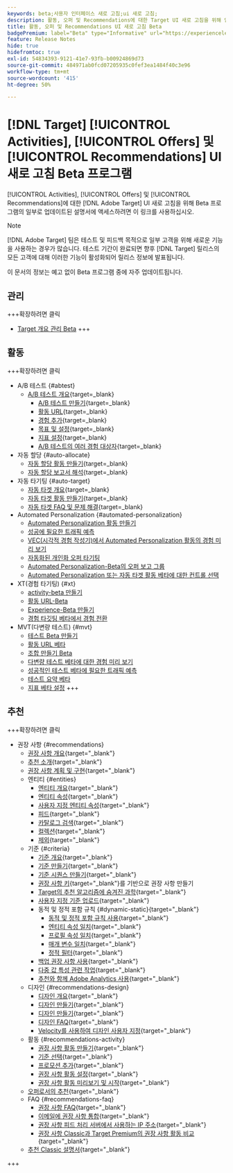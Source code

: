 ```yaml
---
keywords: beta;사용자 인터페이스 새로 고침;ui 새로 고침;
description: 활동, 오퍼 및 Recommendations에 대한 Target UI 새로 고침을 위해 업데이트된 문서에 액세스합니다
title: 활동, 오퍼 및 Recommendations UI 새로 고침 Beta
badgePremium: label="Beta" type="Informative" url="https://experienceleague.adobe.com/docs/target/using/introduction/intro.html?lang=en#beta newtab=true" tooltip=" [!DNL Target] Beta 프로그램에 대해 알아봅니다."
feature: Release Notes
hide: true
hidefromtoc: true
exl-id: 54834393-9121-41e7-93fb-b00924869d73
source-git-commit: 484971ab0fcd07205935c0fef3ea1484f40c3e96
workflow-type: tm+mt
source-wordcount: '415'
ht-degree: 50%

---
```


# [!DNL Target] [!UICONTROL Activities], [!UICONTROL Offers] 및 [!UICONTROL Recommendations] UI 새로 고침 Beta 프로그램

[!UICONTROL Activities], [!UICONTROL Offers] 및 [!UICONTROL Recommendations]에 대한 [!DNL Adobe Target] UI 새로 고침을 위해 Beta 프로그램의 일부로 업데이트된 설명서에 액세스하려면 이 링크를 사용하십시오.

>[!NOTE]
>
>[!DNL Adobe Target] 팀은 테스트 및 피드백 목적으로 일부 고객을 위해 새로운 기능을 사용하는 경우가 많습니다. 테스트 기간이 완료되면 향후 [!DNL Target] 릴리스의 모든 고객에 대해 이러한 기능이 활성화되어 릴리스 정보에 발표됩니다.
>
>이 문서의 정보는 예고 없이 Beta 프로그램 중에 자주 업데이트됩니다.

## 관리

+++확장하려면 클릭

* [Target 개요 관리 Beta](administrating-target/administrating-target-beta.md)
+++

## 활동

+++확장하려면 클릭

* A/B 테스트 {#abtest}
   * [A/B 테스트 개요](c-activities/t-test-ab/test-ab-beta.md){target=_blank}
      * [A/B 테스트 만들기](c-activities/t-test-ab/t-test-create-ab/test-create-ab-beta.md){target=_blank}
      * [활동 URL](c-activities/t-test-ab/t-test-create-ab/ab-activity-url-beta.md){target=_blank}
      * [경험 추가](c-activities/t-test-ab/t-test-create-ab/ab-add-experience-beta.md){target=_blank}
      * [목표 및 설정](c-activities/t-test-ab/t-test-create-ab/ab-goals-and-settings-beta.md){target=_blank}
      * [지표 설정](c-activities/t-test-ab/t-test-create-ab/ab-set-metrics-beta.md){target=_blank}
      * [A/B 테스트의 여러 경험 대상자](c-activities/t-test-ab/t-test-create-ab/target-experience-to-multiple-audiences-beta.md){target=_blank}
* 자동 할당 {#auto-allocate}
   * [자동 할당 활동 만들기](/help/main/c-activities/automated-traffic-allocation/create-auto-allocate-activity-beta.md){target=_blank}
   * [자동 할당 보고서 해석](c-activities/automated-traffic-allocation/determine-winner-beta.md){target=_blank}
* 자동 타기팅 {#auto-target}
   * [자동 타겟 개요](/help/main/c-activities/auto-target/auto-target-to-optimize-beta.md){target=_blank}
   * [자동 타겟 활동 만들기](/help/main/c-activities/auto-target/create-auto-target-beta.md){target=_blank}
   * [자동 타겟 FAQ 및 문제 해결](/help/main/c-activities/auto-target/auto-target-troubleshooting-faqs.md){target=_blank}
* Automated Personalization {#automated-personalization}
   * [Automated Personalization 활동 만들기](/help/main/c-activities/t-automated-personalization/create-ap-activity-beta.md)
   * [성공에 필요한 트래픽 예측](https://experienceleague.adobe.com/en/docs/target/using/activities/automated-personalization/ap-traffic-estimator-beta)
   * [VEC(시각적 경험 작성기)에서 Automated Personalization 활동의 경험 미리 보기](https://experienceleague.adobe.com/en/docs/target/using/activities/automated-personalization/ap-preview-experiences-beta)
   * [자동화된 개인화 오퍼 타기팅](https://experienceleague.adobe.com/en/docs/target/using/activities/automated-personalization/ap-target-offers)
   * [Automated Personalization-Beta의 오퍼 보고 그룹](/help/main/c-activities/t-automated-personalization/offer-reporting-groups-in-automated-personalization-beta.md)
   * [Automated Personalization 또는 자동 타겟 활동 베타에 대한 컨트롤 선택](c-activities/t-automated-personalization/experience-as-control-beta.md)
* XT(경험 타기팅) {#xt}
   * [activity-beta 만들기](c-activities/t-experience-target/t-xt-create/xt-create-beta.md)
   * [활동 URL-Beta](c-activities/t-experience-target/t-xt-create/xt-activity-url-beta.md)
   * [Experience-Beta 만들기](c-activities/t-experience-target/t-xt-create/xt-add-experience-beta.md)
   * [경험 타깃팅 베타에서 경험 전환](c-activities/t-experience-target/t-xt-create/xt-switching-experiences-beta.md)
* MVT(다변량 테스트) {#mvt}
   * [테스트 Beta 만들기](c-activities/c-multivariate-testing/t-create-multivariate-test/create-multivariate-test-beta.md)
   * [활동 URL 베타](c-activities/c-multivariate-testing/t-create-multivariate-test/url-beta.md)
   * [조합 만들기 Beta](c-activities/c-multivariate-testing/t-create-multivariate-test/add-offers-beta.md)
   * [다변량 테스트 베타에 대한 경험 미리 보기](c-activities/c-multivariate-testing/t-create-multivariate-test/preview-experiences-beta.md)
   * [성공적인 테스트 베타에 필요한 트래픽 예측](c-activities/c-multivariate-testing/t-create-multivariate-test/traffic-estimator-beta.md)
   * [테스트 요약 베타](c-activities/c-multivariate-testing/t-create-multivariate-test/test-summary-beta.md)
   * [지표 베타 설정](c-activities/c-multivariate-testing/t-create-multivariate-test/mvt-set-metrics-beta.md)
+++

<!-- 
* Automated Personalization {#automated-personalization}
   * [Create an Automated Personalization activity](c-activities/t-automated-personalization/create-ap-activity-beta.md){target=_blank}
   * [Estimate the traffic required for success](c-activities/t-automated-personalization/ap-traffic-estimator-beta.md){target=_blank}
   * [Preview experiences for an Automated Personalization test](c-activities/t-automated-personalization/ap-preview-experiences-beta.md){target=_blank}
   * [Target Automated Personalization offers](c-activities/t-automated-personalization/ap-target-offers.md){target=_blank}
   * [Manage exclusions](c-activities/t-automated-personalization/managing-exclusions-beta.md){target=_blank}
   * [Offer reporting groups in Automated Personalization](/help/main/c-activities/t-automated-personalization/offer-reporting-groups-in-automated-personalization.md){target=_blank}
   * [Select the control for your Automated Personalization or Auto-Target activity](c-activities/t-automated-personalization/experience-as-control.md){target=_blank}
   * [Automated Personalization FAQ](c-activities/t-automated-personalization/automated-personalization-faq.md){target=_blank}
   * [Troubleshoot Automated Personalization](c-activities/t-automated-personalization/ap-trouble.md){target=_blank}
* Experience Targeting {#experience-targeting}
   * [Experience Targeting overview](c-activities/t-experience-target/experience-target.md){target=_blank}
   * Create an Experience Targeting activity {#create-targeting}
      * [Create an activity](c-activities/t-experience-target/t-xt-create/xt-create.md){target=_blank}
      * [Activity URL](c-activities/t-experience-target/t-xt-create/xt-activity-url.md){target=_blank}
      * [Create an experience](c-activities/t-experience-target/t-xt-create/xt-add-experience.md){target=_blank}
      * [Switching experiences in Experience Targeting](c-activities/t-experience-target/t-xt-create/xt-switching-experiences.md){target=_blank}
      * [Goals and settings](c-activities/t-experience-target/t-xt-create/xt-goals-and-settings.md){target=_blank}
      * [Set metrics](c-activities/t-experience-target/t-xt-create/xt-set-metrics.md){target=_blank}
* Multivariate Test {#multivariate-test}
   * [Multivariate Test overview](c-activities/c-multivariate-testing/multivariate-testing.md){target=_blank}
   * [Multivariate Test best practices](c-activities/c-multivariate-testing/best-practices.md){target=_blank}
   * [Plan a Multivariate Test](c-activities/c-multivariate-testing/plan-mvt.md){target=_blank}
   * Create a Multivariate Test {#create-mvt}
      * [Create a test](c-activities/c-multivariate-testing/t-create-multivariate-test/create-multivariate-test.md){target=_blank}
      * [Activity URL](c-activities/c-multivariate-testing/t-create-multivariate-test/url.md){target=_blank}
      * [Create combinations](c-activities/c-multivariate-testing/t-create-multivariate-test/add-offers.md){target=_blank}
      * [Preview experiences for a Multivariate Test](c-activities/c-multivariate-testing/t-create-multivariate-test/preview-experiences.md){target=_blank}
      * [Estimate the traffic required for a successful test](c-activities/c-multivariate-testing/t-create-multivariate-test/traffic-estimator.md){target=_blank}
      * [Test summary](c-activities/c-multivariate-testing/t-create-multivariate-test/test-summary.md){target=_blank}
      * [Goals and settings](c-activities/c-multivariate-testing/t-create-multivariate-test/goals-and-settings.md){target=_blank}
      * [Set metrics](c-activities/c-multivariate-testing/t-create-multivariate-test/mvt-set-metrics.md){target=_blank}
      * [Troubleshoot Multivariate Tests](c-activities/c-multivariate-testing/t-create-multivariate-test/troubleshooting.md){target=_blank}
* [Recommendations activity](c-activities/recommendations-activity.md){target=_blank}
* [Edit an activity or save as draft](c-activities/edit-activity.md){target=_blank}
* [Priority](c-activities/priority.md){target=_blank}
* [Activity settings](c-activities/activity-settings.md){target=_blank}
* Success metrics {#success-metrics}
   * [Success metrics](c-activities/r-success-metrics/success-metrics.md){target=_blank}
   * [Click tracking](c-activities/r-success-metrics/click-tracking.md){target=_blank}
   * [Capture score](c-activities/r-success-metrics/capture-score.md){target=_blank}
* [Activity change log](c-activities/change-log.md){target=_blank}
* Troubleshoot activities {#troubleshoot-activities}
   * [Troubleshoot activities overview](c-activities/c-troubleshooting-activities/troubleshooting-activities.md){target=_blank}
   * [Troubleshoot content delivery](c-activities/c-troubleshooting-activities/content-trouble.md){target=_blank}
* Activity QA {#activity-qa}
   * [Activity QA overview](c-activities/c-activity-qa/activity-qa.md){target=_blank}
   * [Activity QA bookmarklet](c-activities/c-activity-qa/activity-qa-bookmark.md){target=_blank}
   * [Use Activity QA with server-side delivery](c-activities/c-activity-qa/use-qa-mode-with-server-side-delivery.md){target=_blank}-->

## 추천

+++확장하려면 클릭

* 권장 사항 {#recommendations}
   * [권장 사항 개요](c-recommendations/recommendations.md){target="_blank"}
   * [추천 소개](c-recommendations/introduction-to-recommendations.md){target="_blank"}
   * [권장 사항 계획 및 구현](c-recommendations/plan-implement.md){target="_blank"}
   * 엔티티 {#entities}
      * [엔티티 개요](c-recommendations/c-products/products.md){target="_blank"}
      * [엔티티 속성](c-recommendations/c-products/entity-attributes.md){target="_blank"}
      * [사용자 지정 엔티티 속성](c-recommendations/c-products/custom-entity-attributes.md){target="_blank"}
      * [피드](/help/main/c-recommendations/c-products/feeds-beta.md){target="_blank"}
      * [카탈로그 검색](/help/main/c-recommendations/c-products/catalog-search-beta.md){target="_blank"}
      * [컬렉션](/help/main/c-recommendations/c-products/collections-beta.md){target="_blank"}
      * [제외](/help/main/c-recommendations/c-products/exclusions-beta.md){target="_blank"}
   * 기준 {#criteria}
      * [기준 개요](/help/main/c-recommendations/c-algorithms/algorithms-beta.md){target="_blank"}
      * [기준 만들기](/help/main/c-recommendations/c-algorithms/create-new-algorithm-beta.md){target="_blank"}
      * [기준 시퀀스 만들기](/help/main/c-recommendations/c-algorithms/create-criteria-sequence-beta.md){target="_blank"}
      * [권장 사항 키](/help/main/c-recommendations/c-algorithms/base-the-recommendation-on-a-recommendation-key-beta.md){target="_blank"}를 기반으로 권장 사항 만들기
      * [Target의 추천 알고리즘에 숨겨진 과학](/help/main/c-recommendations/c-algorithms/recommendations-algorithms.md){target="_blank"}
      * [사용자 지정 기준 업로드](/help/main/c-recommendations/c-algorithms/recommendations-csv-beta.md){target="_blank"}
      * 동적 및 정적 포함 규칙 {#dynamic-static}{target="_blank"}
         * [동적 및 정적 포함 규칙 사용](/help/main/c-recommendations/c-algorithms/use-dynamic-and-static-inclusion-rules-beta.md){target="_blank"}
         * [엔티티 속성 일치](/help/main/c-recommendations/c-algorithms/entity-attribute-matching-beta.md){target="_blank"}
         * [프로필 속성 일치](/help/main/c-recommendations/c-algorithms/profile-attribute-matching-beta.md){target="_blank"}
         * [매개 변수 일치](/help/main/c-recommendations/c-algorithms/parameter-matching-beta.md){target="_blank"}
         * [정적 필터](/help/main/c-recommendations/c-algorithms/static-value-beta.md){target="_blank"}
      * [백업 권장 사항 사용](/help/main/c-recommendations/c-algorithms/backup-recs-beta.md){target="_blank"}
      * [다중 값 특성 관련 작업](/help/main/c-recommendations/c-algorithms/work-with-multi-value-attributes-beta.md){target="_blank"}
      * [추천와 함께 Adobe Analytics 사용](/help/main/c-recommendations/c-algorithms/use-adobe-analytics-with-recommendations-beta.md){target="_blank"}
   * 디자인 {#recommendations-design}
      * [디자인 개요](c-recommendations/c-design-overview/design-overview.md){target="_blank"}
      * [디자인 만들기](c-recommendations/c-design-overview/create-design.md){target="_blank"}
      * [디자인 만들기](/help/main/c-recommendations/c-design-overview/create-design-beta.md){target="_blank"}
      * [디자인 FAQ](c-recommendations/c-design-overview/template-faq.md){target="_blank"}
      * [Velocity를 사용하여 디자인 사용자 지정](c-recommendations/c-design-overview/customizing-a-template.md){target="_blank"}
   * 활동 {#recommendations-activity}
      * [권장 사항 활동 만들기](c-recommendations/t-create-recs-activity/create-recs-activity.md){target="_blank"}
      * [기준 선택](c-recommendations/t-create-recs-activity/algo-select-recs.md){target="_blank"}
      * [프로모션 추가](c-recommendations/t-create-recs-activity/adding-promotions.md){target="_blank"}
      * [권장 사항 활동 설정](c-recommendations/t-create-recs-activity/recs-activity-settings.md){target="_blank"}
      * [권장 사항 활동 미리보기 및 시작](/help/main/c-recommendations/t-create-recs-activity/previewing-and-launching-your-recommendations-activity.md){target="_blank"}
   * [오퍼로서의 추천](c-recommendations/recommendations-as-an-offer.md){target="_blank"}
   * FAQ {#recommendations-faq}
      * [권장 사항 FAQ](c-recommendations/c-recommendations-faq/recommendations-faq.md){target="_blank"}
      * [이메일에 권장 사항 통합](c-recommendations/c-recommendations-faq/integrating-recs-email.md){target="_blank"}
      * [권장 사항 피드 처리 서버에서 사용하는 IP 주소](c-recommendations/c-recommendations-faq/ip-addresses-marketing-cloud.md){target="_blank"}
      * [권장 사항 Classic과 Target Premium의 권장 사항 활동 비교](c-recommendations/c-recommendations-faq/recommendations-classic-versus-recommendations-activities-target-premium.md){target="_blank"}
   * [추천 Classic 설명서](/help/main/c-recommendations/recommendations-classic-documentaton.md){target="_blank"}

+++
